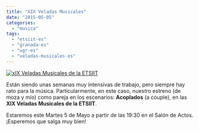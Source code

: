 ```yaml
---
title: "XIX Veladas Musicales"
date: "2015-05-05"
categories: 
  - "musica"
tags: 
  - "etsiit-es"
  - "granada-es"
  - "ugr-es"
  - "veladas-musicales-es"
---
```


[![xIX Veladas Musicales de la ETSIIT](http://www.fjmartinezmurcia.es/wp-content/uploads/2015/05/11037709_10204133172434230_2614119548077371056_n.jpg?w=660)](http://www.fjmartinezmurcia.es/wp-content/uploads/2015/05/11037709_10204133172434230_2614119548077371056_n.jpg)

Están siendo unas semanas muy intensivas de trabajo, pero siempre hay rato para la música. Particularmente, en este caso, nuestro estreno (de moza y mío) como pareja en los escenarios: **Acoplados** (a couple), en las **XIX Veladas Musicales de la ETSIIT**.

Estaremos este Martes 5 de Mayo a partir de las 19:30 en el Salón de Actos. ¡Esperemos que salga muy bien!
